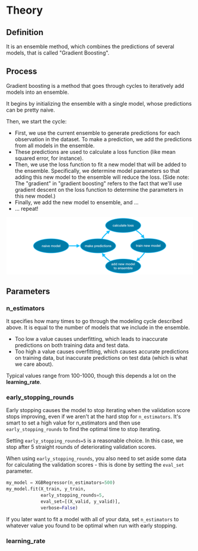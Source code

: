 # Theory

## Definition
It is an ensemble method, which combines the predictions of several models, that is called "Gradient Boosting".

## Process
Gradient boosting is a method that goes through cycles to iteratively add models into an ensemble.

It begins by initializing the ensemble with a single model, whose predictions can be pretty naive.

Then, we start the cycle:

- First, we use the current ensemble to generate predictions for each observation in the dataset. 
To make a prediction, we add the predictions from all models in the ensemble.
- These predictions are used to calculate a loss function (like mean squared error, for instance).
- Then, we use the loss function to fit a new model that will be added to the ensemble. Specifically, 
we determine model parameters so that adding this new model to the ensemble will reduce the loss. 
(Side note: The "gradient" in "gradient boosting" refers to the fact that we'll use gradient descent on 
the loss function to determine the parameters in this new model.)
- Finally, we add the new model to ensemble, and ...
- ... repeat!

![img_4.png](../images/data_science/img_4.png)

## Parameters

### n_estimators
It specifies how many times to go through the modeling cycle described above. 
It is equal to the number of models that we include in the ensemble.

- Too low a value causes underfitting, which leads to inaccurate predictions on both training data and test data.
- Too high a value causes overfitting, which causes accurate predictions on training data, 
but inaccurate predictions on test data (which is what we care about).

Typical values range from 100-1000, though this depends a lot on the **learning_rate**.

### early_stopping_rounds
Early stopping causes the model to stop iterating when the validation score stops improving, even if we aren't at 
the hard stop for `n_estimators`. It's smart to set a high value for n_estimators and then use `early_stopping_rounds` 
to find the optimal time to stop iterating.

Setting `early_stopping_rounds=5` is a reasonable choice. 
In this case, we stop after 5 straight rounds of deteriorating validation scores.

When using `early_stopping_rounds`, you also need to set aside some data for calculating the validation scores - 
this is done by setting the `eval_set` parameter.

``` python
my_model = XGBRegressor(n_estimators=500)
my_model.fit(X_train, y_train, 
             early_stopping_rounds=5, 
             eval_set=[(X_valid, y_valid)],
             verbose=False)
```

If you later want to fit a model with all of your data, 
set `n_estimators` to whatever value you found to be optimal when run with early stopping.

### learning_rate

